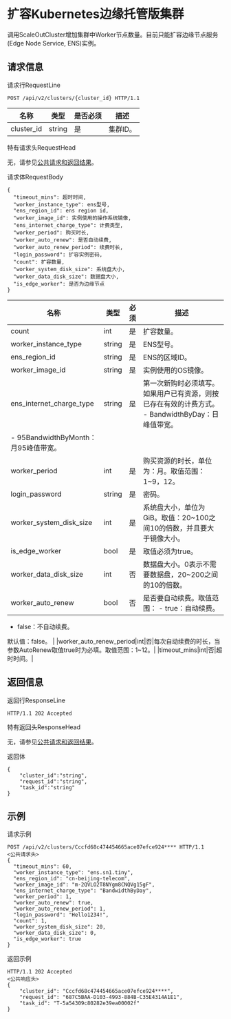 # 扩容Kubernetes边缘托管版集群

调用ScaleOutCluster增加集群中Worker节点数量。目前只能扩容边缘节点服务\(Edge Node Service, ENS\)实例。

## 请求信息

请求行RequestLine

```
POST /api/v2/clusters/{cluster_id} HTTP/1.1
```

|名称|类型|是否必须|描述|
|--|--|----|--|
|cluster\_id|string|是|集群ID。|

特有请求头RequestHead

无，请参见[公共请求和返回结果](/cn.zh-CN/API参考/公共请求和返回结果.md)。

请求体RequestBody

```
{
  "timeout_mins": 超时时间,
  "worker_instance_type": ens型号,
  "ens_region_id": ens region id,
  "worker_image_id": 实例使用的操作系统镜像,  
  "ens_internet_charge_type": 计费类型,
  "worker_period": 购买时长,
  "worker_auto_renew": 是否自动续费,
  "worker_auto_renew_period": 续费时长,
  "login_password": 扩容实例密码,
  "count": 扩容数量,
  "worker_system_disk_size": 系统盘大小,
  "worker_data_disk_size": 数据盘大小,
  "is_edge_worker": 是否为边缘节点
}
```

|名称|类型|必须|描述|
|--|--|--|--|
|count|int|是|扩容数量。|
|worker\_instance\_type|string|是|ENS型号。|
|ens\_region\_id|string|是|ENS的区域ID。|
|worker\_image\_id|string|是|实例使用的OS镜像。|
|ens\_internet\_charge\_type|string|是|第一次新购时必须填写。如果用户已有资源，则按已存在有效的计费方式。 -   BandwidthByDay：日峰值带宽。
-   95BandwidthByMonth：月95峰值带宽。 |
|worker\_period|int|是|购买资源的时长，单位为：月。取值范围：1~9，12。|
|login\_password|string|是|密码。|
|worker\_system\_disk\_size|int|是|系统盘大小，单位为GiB。取值：20~100之间10的倍数，并且要大于镜像大小。|
|is\_edge\_worker|bool|是|取值必须为true。|
|worker\_data\_disk\_size|int|否|数据盘大小。0表示不需要数据盘，20~200之间的10的倍数。|
|worker\_auto\_renew|bool|否|是否要自动续费。取值范围： -   true：自动续费。
-   false：不自动续费。

默认值：false。 |
|worker\_auto\_renew\_period|int|否|每次自动续费的时长，当参数AutoRenew取值true时为必填。取值范围：1~12。|
|timeout\_mins|int|否|超时时间。|

## 返回信息

返回行ResponseLine

```
HTTP/1.1 202 Accepted
```

特有返回头ResponseHead

无，请参见[公共请求和返回结果](/cn.zh-CN/API参考/公共请求和返回结果.md)。

返回体

```
{
    "cluster_id":"string",
    "request_id":"string",
    "task_id":"string"
}
```

## 示例

请求示例

```
POST /api/v2/clusters/Cccfd68c474454665ace07efce924**** HTTP/1.1
<公共请求头>
{
  "timeout_mins": 60,
  "worker_instance_type": "ens.sn1.tiny",
  "ens_region_id": "cn-beijing-telecom",
  "worker_image_id": "m-2QVLO2T8NYgm8CNQVg15gF",  
  "ens_internet_charge_type": "BandwidthByDay",
  "worker_period": 1,
  "worker_auto_renew": true,
  "worker_auto_renew_period": 1,
  "login_password": "Hello1234!",
  "count": 1,
  "worker_system_disk_size": 20,
  "worker_data_disk_size": 0,
  "is_edge_worker": true
}
```

返回示例

```
HTTP/1.1 202 Accepted
<公共响应头>
{
    "cluster_id": "Cccfd68c474454665ace07efce924****",
    "request_id": "687C5BAA-D103-4993-884B-C35E4314A1E1",
    "task_id": "T-5a54309c80282e39ea00002f"
}
```

